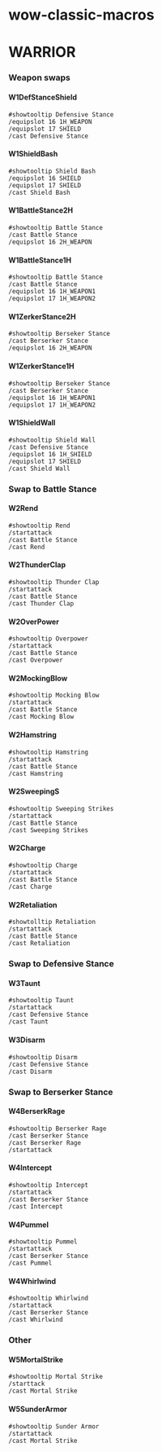 # wow-classic-macros


# WARRIOR
### Weapon swaps
#### W1DefStanceShield
```
#showtooltip Defensive Stance
/equipslot 16 1H_WEAPON
/equipslot 17 SHIELD
/cast Defensive Stance
```
#### W1ShieldBash
```
#showtooltip Shield Bash
/equipslot 16 SHIELD
/equipslot 17 SHIELD
/cast Shield Bash
```
#### W1BattleStance2H
```
#showtooltip Battle Stance
/cast Battle Stance
/equipslot 16 2H_WEAPON
```
#### W1BattleStance1H
```
#showtooltip Battle Stance
/cast Battle Stance
/equipslot 16 1H_WEAPON1
/equipslot 17 1H_WEAPON2
```
#### W1ZerkerStance2H
```
#showtooltip Berseker Stance
/cast Berserker Stance
/equipslot 16 2H_WEAPON

```
#### W1ZerkerStance1H
```
#showtooltip Berseker Stance
/cast Berserker Stance
/equipslot 16 1H_WEAPON1
/equipslot 17 1H_WEAPON2
```
#### W1ShieldWall
```
#showtooltip Shield Wall
/cast Defensive Stance
/equipslot 16 1H_SHIELD
/equipslot 17 SHIELD
/cast Shield Wall
```
### Swap to Battle Stance
#### W2Rend
```
#showtooltip Rend
/startattack
/cast Battle Stance
/cast Rend
```
#### W2ThunderClap
```
#showtooltip Thunder Clap
/startattack
/cast Battle Stance
/cast Thunder Clap
```
#### W2OverPower
```
#showtooltip Overpower
/startattack
/cast Battle Stance
/cast Overpower
```
#### W2MockingBlow
```
#showtooltip Mocking Blow
/startattack
/cast Battle Stance
/cast Mocking Blow
```
#### W2Hamstring
```
#showtooltip Hamstring
/startattack
/cast Battle Stance
/cast Hamstring
```
#### W2SweepingS
```
#showtooltip Sweeping Strikes
/startattack
/cast Battle Stance
/cast Sweeping Strikes
```
#### W2Charge
```
#showtooltip Charge
/startattack
/cast Battle Stance
/cast Charge
```
#### W2Retaliation
```
#showtolltip Retaliation
/startattack
/cast Battle Stance
/cast Retaliation
```
### Swap to Defensive Stance
#### W3Taunt
```
#showtooltip Taunt
/startattack
/cast Defensive Stance
/cast Taunt
```
#### W3Disarm
```
#showtooltip Disarm
/cast Defensive Stance
/cast Disarm
```
### Swap to Berserker Stance
#### W4BerserkRage
```
#showtooltip Berserker Rage
/cast Berserker Stance
/cast Berserker Rage
/startattack
```
#### W4Intercept
```
#showtooltip Intercept
/startattack
/cast Berserker Stance
/cast Intercept
```
#### W4Pummel
```
#showtooltip Pummel
/startattack
/cast Berserker Stance
/cast Pummel
```
#### W4Whirlwind
```
#showtooltip Whirlwind
/startattack
/cast Berserker Stance
/cast Whirlwind
```
### Other
#### W5MortalStrike
```
#showtooltip Mortal Strike
/starttack
/cast Mortal Strike
```
#### W5SunderArmor
```
#showtooltip Sunder Armor
/startattack
/cast Mortal Strike
```
